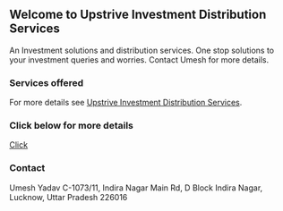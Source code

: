 ## Welcome to Upstrive Investment Distribution Services

An Investment solutions and distribution services. One stop solutions to your investment queries and worries. Contact Umesh for more details.

### Services offered

For more details see [Upstrive Investment Distribution Services](https://g.page/UPSTRIVE/).

### Click below for more details
[Click](https://g.page/UPSTRIVE/)

### Contact
Umesh Yadav
C-1073/11, Indira Nagar Main Rd, D Block
Indira Nagar, Lucknow, Uttar Pradesh 226016
